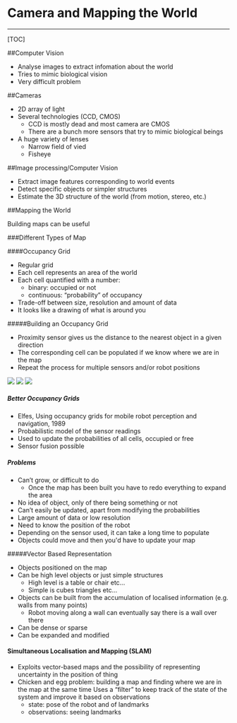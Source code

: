 # Camera and Mapping the World

----

[TOC]

##Computer Vision
* Analyse images to extract infomation about the world
* Tries to mimic biological vision
* Very difficult problem

##Cameras
* 2D array of light
* Several technologies (CCD, CMOS)
	* CCD is mostly dead and  most camera are CMOS
	* There are a bunch more sensors that try to mimic biological beings
*  A huge variety of lenses
	* Narrow field of vied
	* Fisheye

##Image processing/Computer Vision
* Extract image features corresponding to world events
* Detect specific objects or simpler structures
* Estimate the 3D structure of the world (from motion, stereo, etc.)


##Mapping the World

Building maps can be useful

###Different Types of Map

####Occupancy Grid
* Regular grid
* Each cell represents an area of the world
* Each cell quantified with a number:
	* binary: occupied or not
	* continuous: “probability” of occupancy
* Trade-off between size, resolution and amount of data
* It looks like a drawing of what is around you


#####Building an Occupancy Grid

* Proximity sensor gives us the distance to the nearest object in a given direction
* The corresponding cell can be populated if we know where we are in the map
* Repeat the process for multiple sensors and/or robot positions

![](https://images.charlie.to/16-30-40-26-05-18.png)
![](https://images.charlie.to/16-30-55-26-05-18.png)
![](https://images.charlie.to/16-31-18-26-05-18.png)

##### Better Occupancy Grids

* Elfes, Using occupancy grids for mobile robot perception and navigation, 1989
* Probabilistic model of the sensor readings
* Used to update the probabilities of all cells, occupied or free
* Sensor fusion possible

##### Problems

* Can’t grow, or difficult to do
  * Once the map has been built you have to redo everything to expand the area
* No idea of object, only of there being something or not
* Can’t easily be updated, apart from modifying the probabilities
* Large amount of data or low resolution
* Need to know the position of the robot
* Depending on the sensor used, it can take a long time to populate
* Objects could move and then you'd have to update your map 

#####Vector Based Representation
* Objects positioned on the map
* Can be high level objects or just simple structures
  * High level is a table or chair etc...
  * Simple is cubes triangles etc...
* Objects can be built from the accumulation of localised information (e.g. walls from many points)
  * Robot moving along a wall can eventually say there is a wall over there
* Can be dense or sparse
* Can be expanded and modified



#### Simultaneous Localisation and Mapping (SLAM)

* Exploits vector-based maps and the possibility of representing uncertainty in the position of thing
* Chicken and egg problem: building a map and finding where we are in the map at the same time Uses a “filter” to keep track of the state of the system and improve it based on observations
  * state: pose of the robot and of landmarks
  * observations: seeing landmarks

